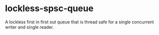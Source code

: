 # lockless-spsc-queue

A lockless first in first out queue that is thread safe for a single concurrent writer and single reader.
